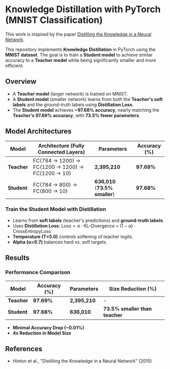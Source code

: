 # Knowledge Distillation with PyTorch (MNIST Classification)
This work is inspired by the paper [Distilling the Knowledge in a Neural Network](https://arxiv.org/abs/1503.02531).


This repository implements **Knowledge Distillation** in PyTorch using the **MNIST dataset**. The goal is to train a **Student model** to achieve similar accuracy to a **Teacher model** while being significantly smaller and more efficient.

## Overview

* A **Teacher model** (larger network) is trained on MNIST.
* A **Student model** (smaller network) learns from both the **Teacher's soft labels** and the ground-truth labels using **Distillation Loss**.
* The **Student model** achieves **~97.68% accuracy**, nearly matching the **Teacher's 97.69% accuracy**, with **73.5% fewer parameters**.

## Model Architectures

| Model | Architecture (Fully Connected Layers) | Parameters | Accuracy (%) |
|-------|--------------------------------------|------------|--------------|
| **Teacher** | FC(784 → 1200) → FC(1200 → 1200) → FC(1200 → 10) | **2,395,210** | **97.69%** |
| **Student** | FC(784 → 800) → FC(800 → 10) | **636,010** (**73.5% smaller**) | **97.68%** |




### Train the Student Model with Distillation
* Learns from **soft labels** (teacher's predictions) and **ground-truth labels**.
* Uses **Distillation Loss**: $\text{Loss} = \alpha \cdot \text{KL-Divergence} + (1 - \alpha) \cdot \text{CrossEntropyLoss}$
* **Temperature (T=5.0)** controls softening of teacher logits.
* **Alpha (α=0.7)** balances hard vs. soft targets.

## Results

### Performance Comparison

| Model | Accuracy (%) | Parameters | Size Reduction (%) |
|-------|--------------|------------|---------------------|
| **Teacher** | **97.69%** | **2,395,210** | - |
| **Student** | **97.68%** | **636,010** | **73.5% smaller than teacher** |

* **Minimal Accuracy Drop (~0.01%)**
* **4x Reduction in Model Size**


## References

* Hinton et al., "Distilling the Knowledge in a Neural Network" (2015)
